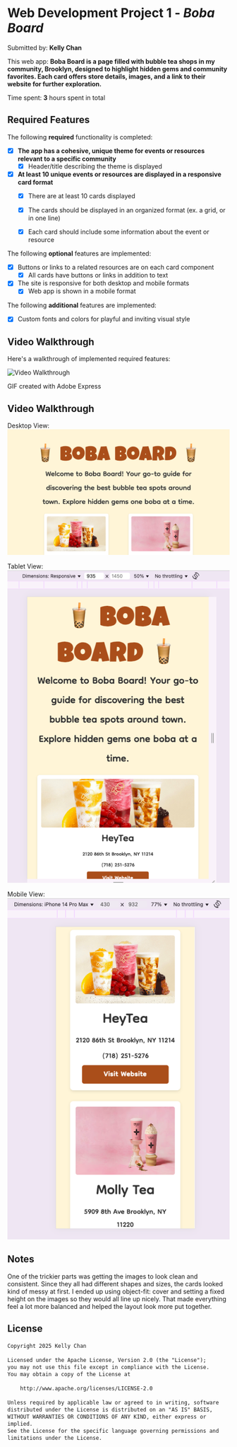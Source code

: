 # Web Development Project 1 - *Boba Board*

Submitted by: **Kelly Chan**

This web app: **Boba Board is a page filled with bubble tea shops in my community, Brooklyn, designed to highlight hidden gems and community favorites. Each card offers store details, images, and a link to their website for further exploration.**

Time spent: **3** hours spent in total

## Required Features

The following **required** functionality is completed:

- [X] **The app has a cohesive, unique theme for events or resources relevant to a specific community**
  - [X] Header/title describing the theme is displayed
- [X] **At least 10 unique events or resources are displayed in a responsive card format**
  - [X] There are at least 10 cards displayed 
  - [X] The cards should be displayed in an organized format (ex. a grid, or in one line)
  - [X] Each card should include some information about the event or resource


The following **optional** features are implemented:

- [X] Buttons or links to a related resources are on each card component
  - [X] All cards have buttons or links in addition to text
- [X] The site is responsive for both desktop and mobile formats
  - [X] Web app is shown in a mobile format

The following **additional** features are implemented:

* [X] Custom fonts and colors for playful and inviting visual style

## Video Walkthrough

Here's a walkthrough of implemented required features:

<img src='Walkthrough.gif' title='Video Walkthrough' width='' alt='Video Walkthrough' />

GIF created with Adobe Express

## Video Walkthrough
Desktop View:
<img src='Desktop.png' title='Desktop View' width='' alt='Desktop View' />

Tablet View:
<img src='Tablet.png' title='Tablet View' width='' alt='Tablet View' />

Mobile View:
<img src='Moblie.png' title='Mobile View' width='' alt='Mobile View' />

## Notes

One of the trickier parts was getting the images to look clean and consistent. Since they all had different shapes and sizes, the cards looked kind of messy at first. I ended up using object-fit: cover and setting a fixed height on the images so they would all line up nicely. That made everything feel a lot more balanced and helped the layout look more put together.

## License

    Copyright 2025 Kelly Chan

    Licensed under the Apache License, Version 2.0 (the "License");
    you may not use this file except in compliance with the License.
    You may obtain a copy of the License at

        http://www.apache.org/licenses/LICENSE-2.0

    Unless required by applicable law or agreed to in writing, software
    distributed under the License is distributed on an "AS IS" BASIS,
    WITHOUT WARRANTIES OR CONDITIONS OF ANY KIND, either express or implied.
    See the License for the specific language governing permissions and
    limitations under the License.